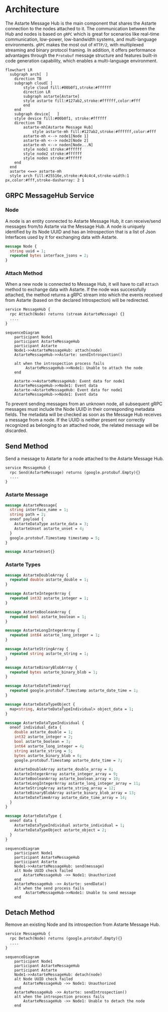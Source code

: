 <!--
This file is part of Astarte.

Copyright 2023 SECO Mind Srl

Licensed under the Apache License, Version 2.0 (the "License");
you may not use this file except in compliance with the License.
You may obtain a copy of the License at

  http://www.apache.org/licenses/LICENSE-2.0

Unless required by applicable law or agreed to in writing, software
distributed under the License is distributed on an "AS IS" BASIS,
WITHOUT WARRANTIES OR CONDITIONS OF ANY KIND, either express or implied.
See the License for the specific language governing permissions and
limitations under the License.

SPDX-License-Identifier: Apache-2.0
-->

# Architecture

The Astarte Message Hub is the main component that shares the Astarte connection to the nodes
attached to it. The communication between the Hub and nodes is based on `gRPC` which is great for
scenarios like real-time communication, low-power, low-bandwidth systems, and multi-language
environments. `gRPC` makes the most out of `HTTP/2`, with multiplexed streaming and binary protocol
framing. In addition, it offers performance advantages through the `Protobuf` message structure and
features built-in code generation capability, which enables a multi-language environment.

```mermaid
flowchart LR
  subgraph arch[  ]
    direction TB
    subgraph cloud[ ]
        style cloud fill:#00b0f1,stroke:#ffffff
        direction LR
        subgraph astarte[Astarte]
        style astarte fill:#127ab2,stroke:#ffffff,color:#fff
        end
    end
    subgraph device[   ]
    style device fill:#00b0f1, stroke:#ffffff
    direction TB
        astarte-mh[Astarte Message Hub]
            style astarte-mh fill:#127ab2,stroke:#ffffff,color:#fff
        astarte-mh <--> node1[Node 1]
        astarte-mh <--> node2[Node 2]
        astarte-mh <--> noden[Node...N]
        style node1 stroke:#ffffff
        style node2 stroke:#ffffff
        style noden stroke:#ffffff
    end
  end
  astarte <==> astarte-mh
  style arch fill:#25516e,stroke:#c4c4c4,stroke-width:1 px,color:#fff,stroke-dasharray: 2 1
```

## GRPC MessageHub Service

### Node

A node is an entity connected to Astarte Message Hub, it can receive/send messages from/to Astarte
via the Message Hub. A node is uniquely identified by its Node UUID and has an Introspection that is
a list of Json Interfaces used by it for exchanging data with Astarte.

```protobuf
message Node {
  string uuid = 1;
  repeated bytes interface_jsons = 2;
}
```

### Attach Method

When a new node is connected to Message Hub, it will have to call `Attach` method to exchange data
with Astarte. If the node was successfully attached, the method returns a gRPC stream into which the
events received from Astarte (based on the declared Introspection) will be redirected.

```protobuf
service MessageHub {
  rpc Attach(Node) returns (stream AstarteMessage) {}
  ....
}
```

```mermaid
sequenceDiagram
    participant Node1
    participant AstarteMessageHub
    participant Astarte
    Node1->>AstarteMessageHub: attach(node)
    AstarteMessageHub->>Astarte: sendIntrospection()

    alt when the introspection process fails
         AstarteMessageHub->>Node1: Unable to attach the node
    end

    Astarte->>AstarteMessageHub: Event data for node1
    AstarteMessageHub->>Node1: Event data
    Astarte->AstarteMessageHub: Event data for node1
    AstarteMessageHub->>Node1: Event data
```

To prevent sending messages from an unknown node, all subsequent gRPC messages must include the Node
UUID in their corresponding metadata fields. The metadata will be checked as soon as the Message Hub
receives a message from a node. If the UUID is neither present nor correctly recognized as belonging
to an attached node, the related message will be discarded.

## Send Method

Send a message to Astarte for a node attached to the Astarte Message Hub.

```protobuf
service MessageHub {
  rpc Send(AstarteMessage) returns (google.protobuf.Empty){}
  ....
}
```

### Astarte Message

```protobuf
message AstarteMessage{
  string interface_name = 1;
  string path = 2;
  oneof payload {
    AstarteDataType astarte_data = 3;
    AstarteUnset astarte_unset = 4;
  }
  google.protobuf.Timestamp timestamp = 5;
}

message AstarteUnset{}
```

### Astarte Types

```protobuf
message AstarteDoubleArray {
  repeated double astarte_double = 1;
}

message AstarteIntegerArray {
  repeated int32 astarte_integer = 1;
}

message AstarteBooleanArray {
  repeated bool astarte_boolean = 1;
}

message AstarteLongIntegerArray {
  repeated int64 astarte_long_integer = 1;
}

message AstarteStringArray {
  repeated string astarte_string = 1;
}

message AstarteBinaryBlobArray {
  repeated bytes astarte_binary_blob = 1;
}

message AstarteDateTimeArray{
  repeated google.protobuf.Timestamp astarte_date_time = 1;
}

message AstarteDataTypeObject {
  map<string, AstarteDataTypeIndividual> object_data = 1;
}

message AstarteDataTypeIndividual {
  oneof individual_data {
    double astarte_double = 1;
    int32 astarte_integer = 2;
    bool astarte_boolean = 3;
    int64 astarte_long_integer = 4;
    string astarte_string = 5;
    bytes astarte_binary_blob = 6;
    google.protobuf.Timestamp astarte_date_time = 7;

    AstarteDoubleArray astarte_double_array = 8;
    AstarteIntegerArray astarte_integer_array = 9;
    AstarteBooleanArray astarte_boolean_array = 10;
    AstarteLongIntegerArray astarte_long_integer_array = 11;
    AstarteStringArray astarte_string_array = 12;
    AstarteBinaryBlobArray astarte_binary_blob_array = 13;
    AstarteDateTimeArray astarte_date_time_array = 14;
  }
}

message AstarteDataType {
  oneof data {
    AstarteDataTypeIndividual astarte_individual = 1;
    AstarteDataTypeObject astarte_object = 2;
  }
}
```

```mermaid
sequenceDiagram
    participant Node1
    participant AstarteMessageHub
    participant Astarte
    Node1->>AstarteMessageHub: send(message)
    alt Node UUID check failed
        AstarteMessageHub ->> Node1: Unauthorized
    end
    AstarteMessageHub ->> Astarte: sendData()
    alt when the send process fails
         AstarteMessageHub->>Node1: Unable to send message
    end

```

## Detach Method

Remove an existing Node and its introspection from Astarte Message Hub.

```protobuf
service MessageHub {
  rpc Detach(Node) returns (google.protobuf.Empty){}
  ....
}
```

```mermaid
sequenceDiagram
    participant Node1
    participant AstarteMessageHub
    participant Astarte
    Node1->>AstarteMessageHub: detach(node)
    alt Node UUID check failed
        AstarteMessageHub ->> Node1: Unauthorized
    end
    AstarteMessageHub ->> Astarte: sendIntrospection()
    alt when the introspection process fails
        AstarteMessageHub ->> Node1: Unable to detach the node
    end
```
